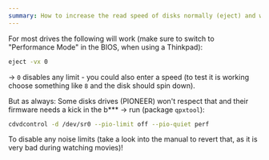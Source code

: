 ```yaml
---
summary: How to increase the read speed of disks normally (eject) and with special tools (cdvdcontrol)
---
```


For most drives the following will work (make sure to switch to "Performance Mode" in the BIOS, when using a Thinkpad):
```bash
eject -vx 0
```
-> `0` disables any limit - you could also enter a speed (to test it is working choose something like `8` and the disk should spin down).

But as always: Some disks drives (PIONEER) won't respect that and their firmware needs a kick in the b*** -> run (package `qpxtool`):
```bash
cdvdcontrol -d /dev/sr0 --pio-limit off --pio-quiet perf
```
To disable any noise limits (take a look into the manual to revert that, as it is very bad during watching movies)!
